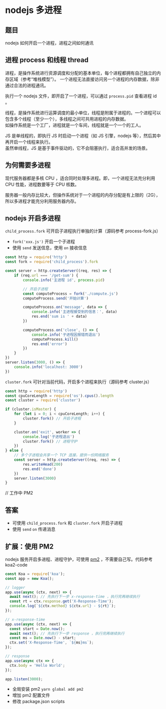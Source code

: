 # nodejs 多进程

## 题目

nodejs 如何开启一个进程，进程之间如何通讯

## 进程 process 和线程 thread

进程，是操作系统进行资源调度和分配的基本单位，每个进程都拥有自己独立的内存区域（参考“堆栈模型”）。
一个进程无法直接访问另一个进程的内存数据，除非通过合法的进程通讯。

执行一个 nodejs 文件，即开启了一个进程，可以通过 `process.pid` 查看进程 id 。

线程，是操作系统进行运算调度的最小单位，线程是附属于进程的。一个进程可以包含多个线程（至少一个），多线程之间可共用进程的内存数据。<br>
如操作系统是一个工厂，进程就是一个车间，线程就是一个一个的工人。

JS 是单线程的，即执行 JS 时启动一个进程（如 JS 引擎，nodejs 等），然后其中再开启一个线程来执行。<br>
虽然单线程，JS 是基于事件驱动的，它不会阻塞执行，适合高并发的场景。

## 为何需要多进程

现代服务器都是多核 CPU ，适合同时处理多进程。即，一个进程无法充分利用 CPU 性能，进程数要等于 CPU 核数。

服务器一般内存比较大，但操作系统对于一个进程的内存分配是有上限的（2G），所以多进程才能充分利用服务器内存。

## nodejs 开启多进程

`child_process.fork` 可开启子进程执行单独的计算（源码参考 process-fork.js）
- `fork('xxx.js')` 开启一个子进程
- 使用 `send` 发送信息，使用 `on` 接收信息

```ts
const http = require('http')
const fork = require('child_process').fork

const server = http.createServer((req, res) => {
    if (req.url === '/get-sum') {
        console.info('主进程 id', process.pid)

        // 开启子进程
        const computeProcess = fork('./compute.js')
        computeProcess.send('开始计算')

        computeProcess.on('message', data => {
            console.info('主进程接受到的信息：', data)
            res.end('sum is ' + data)
        })

        computeProcess.on('close', () => {
            console.info('子进程因报错而退出')
            computeProcess.kill()
            res.end('error')
        })
    }
})
server.listen(3000, () => {
    console.info('localhost: 3000')
})
```

`cluster.fork` 可针对当前代码，开启多个进程来执行（源码参考 cluster.js）

```ts
const http = require('http')
const cpuCoreLength = require('os').cpus().length
const cluster = require('cluster')

if (cluster.isMaster) {
    for (let i = 0; i < cpuCoreLength; i++) {
        cluster.fork() // 开启子进程
    }

    cluster.on('exit', worker => {
        console.log('子进程退出')
        cluster.fork() // 进程守护
    })
} else {
    // 多个子进程会共享一个 TCP 连接，提供一份网络服务
    const server = http.createServer((req, res) => {
        res.writeHead(200)
        res.end('done')
    })
    server.listen(3000)
}
```

// 工作中 PM2

## 答案

- 可使用 `child_process.fork` 和 `cluster.fork` 开启子进程
- 使用 `send` `on` 传递消息

## 扩展：使用 PM2

nodejs 服务开启多进程、进程守护，可使用 [pm2](https://www.npmjs.com/package/pm2) ，不需要自己写。代码参考 koa2-code

```ts
const Koa = require('koa');
const app = new Koa();

// logger
app.use(async (ctx, next) => {
  await next(); // 先执行下一步 x-response-time ，执行完再继续执行
  const rt = ctx.response.get('X-Response-Time');
  console.log(`${ctx.method} ${ctx.url} - ${rt}`);
});

// x-response-time
app.use(async (ctx, next) => {
  const start = Date.now();
  await next(); // 先执行下一步 response ，执行完再继续执行
  const ms = Date.now() - start;
  ctx.set('X-Response-Time', `${ms}ms`);
});

// response
app.use(async ctx => {
  ctx.body = 'Hello World';
});

app.listen(3000);
```

- 全局安装 pm2 `yarn global add pm2`
- 增加 pm2 配置文件
- 修改 package.json scripts
